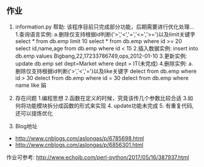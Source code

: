 ## 作业
1. information.py
    帮助:
        该程序目前只完成部分功能，后期需要进行优化处理...
        1.查询语言实例:
            a.删除仅支持根据id判断('>','<','=','<=','>=')以及limit关键字
            select * from db.emp limit 10
            select * from db.emp where id >= 20
            select id,name,age from db.emp where id < 15
        2.插入数据实例:
            insert into db.emp values Bigbang,22,17233786749,ops,2012-01-10
        3.更新实例:
            update db.emp set dept=Market where dept = IT(未完成)
        4.删除实例:
            a.删除仅支持根据id判断('>','<','=')以及like关键字
            delect from db.emp where id > 30
            delect from db.emp where id = 30
            delect from db.emp where name like 娟
2. 存在问题
      1.编程思想
      2.函数在定义的时候，究竟该传几个参数比较合适
      3.如何将功能模块拆分成函数的形式来实现
      4. update功能未完成
      5. 有重复代码,还可以提炼优化

3. Blog地址
* http://www.cnblogs.com/aslongas/p/6785698.html
* http://www.cnblogs.com/aslongas/p/6856301.html

作业可参考: http://www.echojb.com/perl-python/2017/05/16/387937.html
